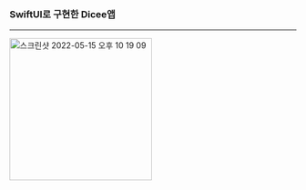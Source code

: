 ### SwiftUI로 구현한 Dicee앱
--------

<img width="250" alt="스크린샷 2022-05-15 오후 10 19 09" src="https://user-images.githubusercontent.com/92036498/168476501-a5588bf6-cfe4-419d-8bf2-763aaec18482.png">
